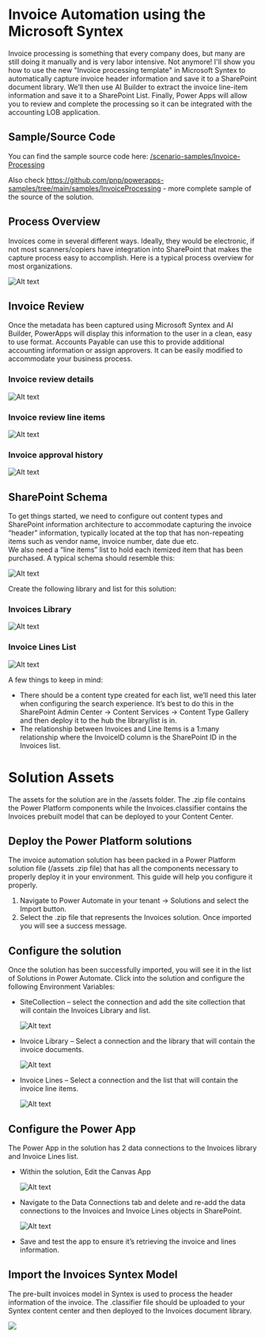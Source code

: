 # Invoice Automation using the Microsoft Syntex 

Invoice processing is something that every company does, but many are still doing it manually and is very labor intensive.  Not anymore!  I'll show you how to use the new "Invoice processing template" in Microsoft Syntex to automatically capture invoice header information and save it to a SharePoint document library.  We’ll then use AI Builder to extract the invoice line-item information and save it to a SharePoint List.  Finally, Power Apps will allow you to review and complete the processing so it can be integrated with the accounting LOB application.

## Sample/Source Code

You can find the sample source code here: [/scenario-samples/Invoice-Processing](https://github.com/pnp/syntex-samples/tree/main/scenario-samples/Invoice-Processing/)

Also check https://github.com/pnp/powerapps-samples/tree/main/samples/InvoiceProcessing - more complete sample of the source of the solution.

## Process Overview
Invoices come in several different ways.  Ideally, they would be electronic, if not most scanners/copiers have integration into SharePoint that makes the capture process easy to accomplish.  Here is a typical process overview for most organizations. 

![Alt text](assets/1-Process.png "Process Overview")

## Invoice Review
Once the metadata has been captured using Microsoft Syntex and AI Builder, PowerApps will display this information to the user in a clean, easy to use format.  Accounts Payable can use this to provide additional accounting information or assign approvers.  It can be easily modified to accommodate your business process.

### Invoice review details
![Alt text](assets/5-InvoiceReview-Details.png "Invoice review details")

### Invoice review line items
![Alt text](assets/6-InvoiceReview-LineItems.png "Invoice review Line Items")

### Invoice approval history

![Alt text](assets/7-InvoiceReview-Approvals.png "Invoice Approvals")

## SharePoint Schema
To get things started, we need to configure out content types and SharePoint information architecture to accommodate capturing the invoice “header” information, typically located at the top that has non-repeating items such as vendor name, invoice number, date due etc.  
We also need a “line items” list to hold each itemized item that has been purchased.  A typical schema should resemble this:

![Alt text](assets/2-Schema.png "Schema")

Create the following library and list for this solution:

### Invoices Library

![Alt text](assets/3-InvoicesLibrary.png "Invoices Library")

### Invoice Lines List

![Alt text](assets/4-InvoiceLinesList.png "Invoice Lines List")

A few things to keep in mind:

-  There should be a content type created for each list, we’ll need this later when configuring the search experience.  It’s best to do this in the SharePoint Admin Center -> Content Services -> Content Type Gallery and then deploy it to the hub the library/list is in.
-  The relationship between Invoices and Line Items is a 1:many relationship where the InvoiceID column is the SharePoint ID in the Invoices list.

# Solution Assets
The assets for the solution are in the /assets folder.  The .zip file contains the Power Platform components while the Invoices.classifier contains the Invoices prebuilt model that can be deployed to your Content Center.

## Deploy the Power Platform solutions

The invoice automation solution has been packed in a Power Platform solution file (/assets .zip file) that has all the components necessary to properly deploy it in your environment.  This guide will help you configure it properly.
1.	Navigate to Power Automate in your tenant -> Solutions and select the Import button.
2.	Select the .zip file that represents the Invoices solution. Once imported you will see a success message.

## Configure the solution
 Once the solution has been successfully imported, you will see it in the list of Solutions in Power Automate.  Click into the solution and configure the following Environment Variables:
- SiteCollection – select the connection and add the site collection that will contain the Invoices Library and list.

    ![Alt text](assets/8-SiteCollectionVariable.png "Site Collection Variable")

- Invoice Library – Select a connection and the library that will contain the invoice documents.

    ![Alt text](assets/9-LibraryVariable.png "Invoice Library Variable")

- Invoice Lines – Select a connection and the list that will contain the invoice line items.

    ![Alt text](assets/10-InvoiceLinesVariable.png "Invoice Lines Variable")

## Configure the Power App

The Power App in the solution has 2 data connections to the Invoices library and Invoice Lines list.  
- Within the solution, Edit the Canvas App

    ![Alt text](assets/11-PowerAppConfig.png "PowerAppConfig")

- Navigate to the Data Connections tab and delete and re-add the data connections to the Invoices and Invoice Lines objects in SharePoint.

    ![Alt text](assets/12-PowerAppConfigDataConnections.png "PowerAppConfigDataSources")

- Save and test the app to ensure it’s retrieving the invoice and lines information. 

## Import the Invoices Syntex Model
The pre-built invoices model in Syntex is used to process the header information of the invoice.  The .classifier file should be uploaded to your Syntex content center and then deployed to the Invoices document library.

<img src="https://pnptelemetry.azurewebsites.net/powerapps-samples/samples/InvoiceProcessing" />
